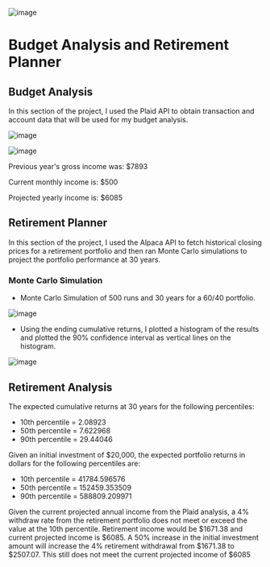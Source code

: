 ![image](https://user-images.githubusercontent.com/65314799/100649561-3a8ce800-3308-11eb-9c03-d21703072f34.png)

# Budget Analysis and Retirement Planner

## Budget Analysis

In this section of the project, I used the Plaid API to obtain transaction and account data that will be used for my budget analysis.

![image](https://user-images.githubusercontent.com/65314799/100649490-22b56400-3308-11eb-84b4-2e60e6ad8d81.png)


![image](https://user-images.githubusercontent.com/65314799/100649314-e3871300-3307-11eb-8d17-3589dab51ed6.png)

Previous year's gross income was: $7893

Current monthly income is: $500

Projected yearly income is: $6085
## Retirement Planner 

In this section of the project, I used the Alpaca API to fetch historical closing prices for a retirement portfolio and then ran Monte Carlo simulations to project the portfolio performance at 30 years.

### Monte Carlo Simulation

* Monte Carlo Simulation of 500 runs and 30 years for a 60/40 portfolio. 

![image](https://user-images.githubusercontent.com/65314799/100649416-09141c80-3308-11eb-8473-c7459829d5db.png)


* Using the ending cumulative returns, I plotted a histogram of the results and plotted the 90% confidence interval as vertical lines on the histogram.

![image](https://user-images.githubusercontent.com/65314799/100649370-f7327980-3307-11eb-8c6f-e1c8faf325a4.png)


## Retirement Analysis

The expected cumulative returns at 30 years for the following percentiles:
* 10th percentile = 2.08923
* 50th percentile = 7.622968
* 90th percentile = 29.44046

Given an initial investment of $20,000, the expected portfolio returns in dollars for the following percentiles are:
* 10th percentile = 41784.596576
* 50th percentile = 152459.353509
* 90th percentile = 588809.209971

Given the current projected annual income from the Plaid analysis, a 4% withdraw rate from the retirement portfolio does not meet or exceed the value at the 10th percentile. Retirement income would be $1671.38 and current projected income is $6085. A 50% increase in the initial investment amount will increase the 4% retirement withdrawal from $1671.38 to $2507.07. This still does not meet the current projected income of $6085
